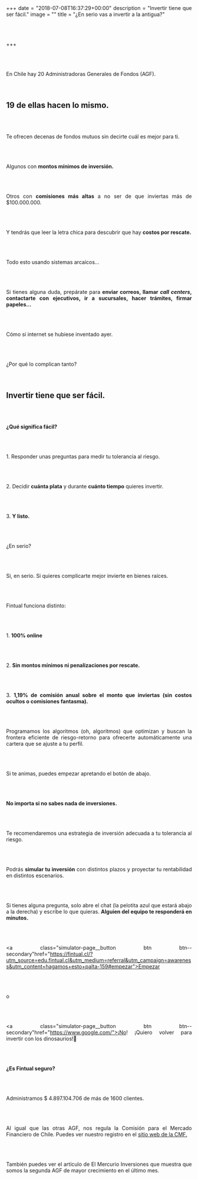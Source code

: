 +++
date = "2018-07-08T16:37:29+00:00"
description = "Invertir tiene que ser fácil."
image = ""
title = "¿En serio vas a invertir a la antigua?"

+++
<style>

p { margin:4rem 0px; text-align:justify; }

.footer-big__overlap { padding-bottom:0px; }

.image-wrapper {

text-align: center;

}

.image-wrapper img {

width: 60%; text-align: center; margin: 40px 0px;

}

@media (max-width: 768px)  {

.image-wrapper img {

width: 100%;

}

}

</style>

En Chile hay 20 Administradoras Generales de Fondos (AGF).

## 19 de ellas hacen lo mismo.

Te ofrecen decenas de fondos mutuos sin decirte cuál es mejor para ti.

Algunos con **montos mínimos de inversión.**

Otros con **comisiones más altas** a no ser de que inviertas más de $100.000.000.

Y tendrás que leer la letra chica para descubrir que hay **costos por rescate.**

Todo esto usando sistemas arcaicos...

Si tienes alguna duda, prepárate para **enviar correos, llamar _call centers_, contactarte con ejecutivos, ir a sucursales, hacer trámites, firmar papeles...**

Cómo si internet se hubiese inventado ayer.

¿Por qué lo complican tanto?

## Invertir tiene que ser fácil.

**¿Qué significa fácil?**

1\. Responder unas preguntas para medir tu tolerancia al riesgo.

2\. Decidir **cuánta plata** y durante **cuánto tiempo** quieres invertir.

3\. **Y listo.**

¿En serio?

Si, en serio. Si quieres complicarte mejor invierte en bienes raíces. 

Fintual funciona distinto:

1\. **100% online**

2\. **Sin montos mínimos ni penalizaciones por rescate.**

3\. **1,19% de comisión anual sobre el monto que inviertas (sin costos ocultos o comisiones fantasma).**

Programamos los algoritmos (oh, algoritmos) que optimizan y buscan la frontera eficiente de riesgo-retorno para ofrecerte automáticamente una cartera que se ajuste a tu perfil.

Si te animas, puedes empezar apretando el botón de abajo. 

**No importa si no sabes nada de inversiones.** 

Te recomendaremos una estrategia de inversión adecuada a tu tolerancia al riesgo.

Podrás **simular tu inversión** con distintos plazos y proyectar tu rentabilidad en distintos escenarios.

Si tienes alguna pregunta, solo abre el chat (la pelotita azul que estará abajo a la derecha) y escríbe lo que quieras. **Alguien del equipo te responderá en minutos.**

<p style="text-align:center">

<a class="simulator-page__button btn btn--secondary"href="https://fintual.cl/?utm_source=edu.fintual.cl&utm_medium=referral&utm_campaign=awareness&utm_content=hagamos+esto+palta-159#empezar">Empezar</a>

</p>

o

<p style="text-align:center">

<a class="simulator-page__button btn btn--secondary"href="https://www.google.com/">¡No! ¡Quiero volver para invertir con los dinosaurios!🦖</a>

</p>

**¿Es Fintual seguro?**

Administramos $ 4.897.104.706 de más de 1600 clientes.

Al igual que las otras AGF, nos regula la Comisión para el Mercado Financiero de Chile. Puedes ver nuestro registro en el <a href="https://www.google.com/" target="_blank">sitio web de la CMF.</a>

También puedes ver el artículo de El Mercurio Inversiones que muestra que somos la segunda AGF de mayor crecimiento en el último mes.